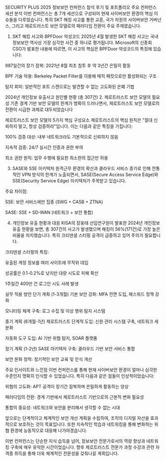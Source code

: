 SECURITY PLUS 2025 정보보안 컨퍼런스 참석 후기 및 포트폴리오
주요 컨퍼런스 세션 분석
이번 컨퍼런스는 총 7개 세션으로 구성되어 현재 사이버보안 환경의 핵심 이슈들을 다루었습니다. 특히 SKT 해킹 사고를 통한 교훈, 국가 차원의 사이버보안 거버넌스, 그리고 제로트러스트 보안 모델로의 패러다임 전환이 주요 주제였습니다.
1. SKT 해킹 사고와 BPFDoor 악성코드
2025년 4월 발생한 SKT 해킹 사고는 국내 정보보안 역사상 가장 심각한 사건 중 하나로 평가됩니다. Microsoft의 신종회 CSO가 발표한 내용에 따르면, 이 사고의 핵심은 BPFDoor 악성코드의 특징에 있습니다:

987일간의 장기 잠복: 2021년 8월 최초 침투 후 약 3년간 은밀히 활동

BPF 기술 악용: Berkeley Packet Filter를 이용해 매직 패킷으로만 활성화되는 구조

탐지 회피: 일반적인 포트 스캔으로는 발견할 수 없는 고도화된 은폐 기법

2024년 개인정보 유출사고 원인별 현황 (총 307건)
2. 제로트러스트 보안 모델의 필요성
기존 경계 기반 보안 모델의 한계가 명확히 드러나면서, 제로트러스트 보안 모델로의 전환이 시급한 과제로 대두되었습니다

제로트러스트 보안 모델의 5가지 핵심 구성요소
제로트러스트의 핵심 원칙은 "절대 신뢰하지 말고, 항상 검증하라"입니다. 이는 다음과 같은 특징을 가집니다:

100% 검증 대상: 내부 네트워크라도 기본적으로 신뢰하지 않음

지속적 검증: 24/7 실시간 인증과 권한 부여

최소 권한 원칙: 업무 수행에 필요한 최소한의 접근만 허용

3. SASE와 SSE 아키텍처
원격근무 환경의 확산과 클라우드 서비스 증가로 인해 전통적인 VPN 방식의 한계가 노출되면서, SASE(Secure Access Service Edge)와 SSE(Security Service Edge) 아키텍처가 주목받고 있습니다.

주요 차이점:

SSE: 보안 서비스에만 집중 (SWG + CASB + ZTNA)

SASE: SSE + SD-WAN (네트워크 + 보안 통합)

4. 개인정보 유출 현황과 대응
KISA의 장웅태 선임연구원이 발표한 2024년 개인정보 유출 현황을 보면, 총 307건의 사고가 발생했으며 해킹이 56%(171건)로 가장 높은 비율을 차지했습니다. 특히 크리덴셜 스터핑 공격이 급증하고 있어 주의가 필요합니다.

크리덴셜 스터핑의 특징:

유출된 계정 정보를 여러 사이트에 무작위 대입

성공률은 0.1-0.2%로 낮지만 대량 시도로 피해 확산

1주일간 400만 건 로그인 시도 사례 발생

실무 적용 방안
단기 계획 (1-3개월)
기본 보안 강화: MFA 전면 도입, 패스워드 정책 강화

모니터링 체계 구축: 로그 수집 및 이상 행위 탐지 시스템

중기 계획 (6개월-1년)
제로트러스트 단계적 도입: 신원 관리 시스템 구축, 네트워크 세분화

자동화 도구 도입: AI 기반 위협 탐지, SOAR 플랫폼

장기 계획 (1-2년)
SASE 아키텍처 구축: 클라우드 기반 보안 서비스 통합

보안 문화 정착: 정기적인 보안 교육 및 인식 개선

주요 인사이트와 느낀점
이번 컨퍼런스를 통해 현재 사이버보안 환경이 얼마나 심각한 수준인지 명확히 인식할 수 있었습니다. 특히 다음과 같은 점들이 인상적이었습니다:

위협의 고도화: APT 공격이 장기간 잠복하며 은밀하게 활동하는 양상

패러다임의 전환: 경계 기반에서 제로트러스트 기반으로의 근본적 변화 필요성

통합의 중요성: 네트워크와 보안을 분리해서 생각할 수 없는 시대

앞으로는 단계적이고 체계적인 보안 개선 계획을 수립하여, 조직의 디지털 자산을 효과적으로 보호하는 것이 목표입니다. 또한 지속적인 학습과 네트워킹을 통해 변화하는 위협 환경에 능동적으로 대응해 나가야겠습니다.

이번 컨퍼런스는 단순한 지식 습득을 넘어, 정보보안 전문가로서의 역량 향상과 네트워킹 구축에 매우 유익한 시간이었습니다. 향후 제로트러스트 전문가 과정 수강과 관련 자격증 취득을 통해 더욱 체계적인 전문성을 갖춰나갈 계획입니다.
